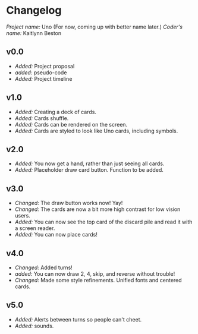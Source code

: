 # Changelog

*Project name:* Uno (For now, coming up with better name later.)
*Coder's name:* Kaitlynn Beston

## v0.0
- *Added:* Project proposal
- *added:* pseudo-code
- *Added:* Project timeline

## v1.0
- *Added:* Creating a deck of cards.
- *Added:* Cards shuffle.
- *Added:* Cards can be rendered on the screen.
- *Added:* Cards are styled to look like Uno cards, including symbols.

## v2.0
- *Added:* You now get a hand, rather than just seeing all cards.
- *Added:* Placeholder draw card button. Function to be added.

## v3.0
- *Changed:* The draw button works now! Yay!
- *Changed:* The cards are now a bit more high contrast for low vision users.
- *Added:* You can now see the top card of the discard pile and read it with a screen reader.
- *Added:* You can now place cards!

## v4.0
- *Changed:* Added turns!
- *added:* You can now draw 2, 4, skip, and reverse without trouble!
- *Changed:* Made some style refinements. Unified fonts and centered cards.

## v5.0
- *Added:* Alerts between turns so people can't cheet.
- *Added:* sounds.